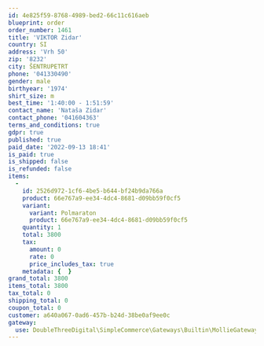 ```yaml
---
id: 4e825f59-8768-4989-bed2-66c11c616aeb
blueprint: order
order_number: 1461
title: 'VIKTOR Zidar'
country: SI
address: 'Vrh 50'
zip: '8232'
city: ŠENTRUPETRT
phone: '041330490'
gender: male
birthyear: '1974'
shirt_size: m
best_time: '1:40:00 - 1:51:59'
contact_name: 'Nataša Zidar'
contact_phone: '041604363'
terms_and_conditions: true
gdpr: true
published: true
paid_date: '2022-09-13 18:41'
is_paid: true
is_shipped: false
is_refunded: false
items:
  -
    id: 2526d972-1cf6-4be5-b644-bf24b9da766a
    product: 66e767a9-ee34-4dc4-8681-d09bb59f0cf5
    variant:
      variant: Polmaraton
      product: 66e767a9-ee34-4dc4-8681-d09bb59f0cf5
    quantity: 1
    total: 3800
    tax:
      amount: 0
      rate: 0
      price_includes_tax: true
    metadata: {  }
grand_total: 3800
items_total: 3800
tax_total: 0
shipping_total: 0
coupon_total: 0
customer: a640a067-0ad6-457b-b24d-38be0af9ee0c
gateway:
  use: DoubleThreeDigital\SimpleCommerce\Gateways\Builtin\MollieGateway
---
```

